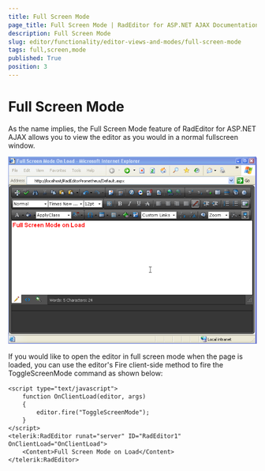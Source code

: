 ```yaml
---
title: Full Screen Mode
page_title: Full Screen Mode | RadEditor for ASP.NET AJAX Documentation
description: Full Screen Mode
slug: editor/functionality/editor-views-and-modes/full-screen-mode
tags: full,screen,mode
published: True
position: 3
---
```


# Full Screen Mode

As the name implies, the Full Screen Mode feature of RadEditor for ASP.NET AJAX allows you to view the editor as you would in a normal fullscreen window.

![](images/editor-fullscreenmode.png)

If you would like to open the editor in full screen mode when the page is loaded, you can use the editor's Fire client-side method to fire the ToggleScreenMode command as shown below:

````ASP.NET
<script type="text/javascript">
	function OnClientLoad(editor, args)
	{
		editor.fire("ToggleScreenMode");
	}
</script>
<telerik:RadEditor runat="server" ID="RadEditor1" OnClientLoad="OnClientLoad">
	<Content>Full Screen Mode on Load</Content>
</telerik:RadEditor>
````



